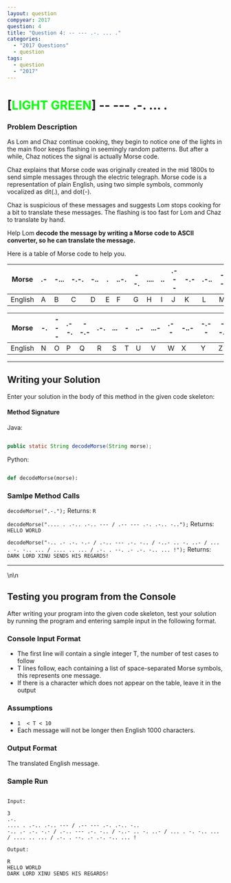 ```yaml
---
layout: question
compyear: 2017
question: 4
title: "Question 4: -- --- .-. ... ."
categories:
  - "2017 Questions"
  - question
tags:
  - question
  - "2017"
---
```


# [<t style="color: Lime;">LIGHT GREEN</t>] -- --- .-. ... .

### Problem Description

As Lom and Chaz continue cooking, they begin to notice one of the lights in the main floor keeps flashing in seemingly random patterns. But after a while, Chaz notices the signal is actually Morse code.

Chaz explains that Morse code was originally created in the mid 1800s to send simple messages through the electric telegraph. Morse code is a representation of plain English, using two simple symbols, commonly vocalized as dit(.), and dot(-).

Chaz is suspicious of these messages and suggests Lom stops cooking for a bit to translate these messages. The flashing is too fast for Lom and Chaz to translate by hand.

Help Lom **decode the message by writing a Morse code to ASCII converter, so he can translate the message.**

Here is a table of Morse code to help you.

| Morse   | .-  | -... | -.-. | -.. | .   | ..-. | --. | .... | ..  | .--- | -.- | .-.. | --  |
| ------- | --- | ---- | ---- | --- | --- | ---- | --- | ---- | --- | ---- | --- | ---- | --- |
| English | A   | B    | C    | D   | E   | F    | G   | H    | I   | J    | K   | L    | M   |

| Morse   | -.  | --- | .--. | --.- | .-. | ... | -   | ..- | ...- | .-- | -..- | -.-- | --.. |
| ------- | --- | --- | ---- | ---- | --- | --- | --- | --- | ---- | --- | ---- | ---- | ---- |
| English | N   | O   | P    | Q    | R   | S   | T   | U   | V    | W   | X    | Y    | Z    |

* * *

## Writing your Solution

Enter your solution in the body of this method in the given code skeleton:

#### Method Signature

Java:

```Java

public static String decodeMorse(String morse);
```

Python:

```Python

def decodeMorse(morse):
```

### Samlpe Method Calls

`decodeMorse(".-.");`
Returns: `R`

`decodeMorse(".... . .-.. .-.. --- / .-- --- .-. .-.. -..");`
Returns: `HELLO WORLD`

`decodeMorse("-.. .- .-. -.- / .-.. --- .-. -.. / -..- .. -. ..- / ... . -. -.. ... / .... .. ... / .-. . --. .- .-. -.. ... !");`
Returns: `DARK LORD XINU SENDS HIS REGARDS!`

* * *

<p style="page-break-after:always;"></p>\n\n

## Testing you program from the Console

After writing your program into the given code skeleton, test your solution by running the program and entering sample input in the following format.

### Console Input Format

-   The first line will contain a single integer T, the number of test cases to follow
-   T lines follow, each containing a list of space-separated Morse symbols, this represents one message.
-   If there is a character which does not appear on the table, leave it in the output

### Assumptions

-   `1  < T < 10`
-   Each message will not be longer then English 1000 characters.

### Output Format

The translated English message.

### Sample Run

```Text

Input:

3
.-.
.... . .-.. .-.. --- / .-- --- .-. .-.. -..
-.. .- .-. -.- / .-.. --- .-. -.. / -..- .. -. ..- / ... . -. -.. ... / .... .. ... / .-. . --. .- .-. -.. ... !

Output:

R
HELLO WORLD
DARK LORD XINU SENDS HIS REGARDS!
```
